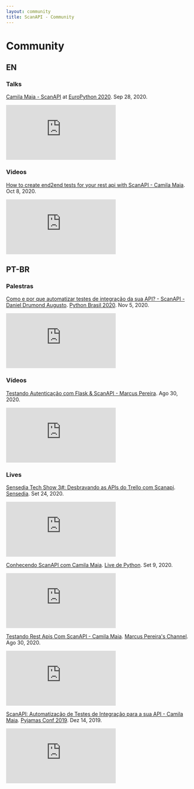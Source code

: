 ```yaml
---
layout: community
title: ScanAPI - Community
---
```


# Community

## EN

### Talks

[Camila Maia - ScanAPI](https://www.youtube.com/watch?v=cypeJ3t5Uts) at
[EuroPython 2020](http://www.europython.eu/). Sep 28, 2020.

<iframe src="https://www.youtube.com/embed/cypeJ3t5Uts" frameborder="0" allowfullscreen></iframe>

### Videos

[How to create end2end tests for your rest api with ScanAPI - Camila Maia](https://www.youtube.com/watch?v=JIo4sA8LHco). Oct 8, 2020.

<iframe src="https://www.youtube.com/embed/JIo4sA8LHco" frameborder="0" allowfullscreen></iframe>

## PT-BR

### Palestras

[Como e por que automatizar testes de integração da sua API? - ScanAPI - Daniel Drumond Augusto](https://www.youtube.com/watch?v=cypeJ3t5Uts). [Python Brasil 2020](https://2020.pythonbrasil.org.br). Nov 5, 2020.

<iframe src="https://www.youtube.com/embed/JogBuLVpsoM?start=645&end=3105" frameborder="0" allowfullscreen></iframe>

### Vídeos

[Testando Autenticação com Flask & ScanAPI - Marcus Pereira](https://www.youtube.com/watch?v=5kMERqPBUZM). Ago 30, 2020.

<iframe src="https://www.youtube.com/embed/5kMERqPBUZM" frameborder="0" allowfullscreen></iframe>

### Lives

[Sensedia Tech Show 3#: Desbravando as APIs do Trello com Scanapi](https://www.youtube.com/watch?v=cnBEVHWa_fM). [Sensedia](https://www.youtube.com/channel/UC9YYs4_5rJt2L9-hnUOWhbw). Set 24, 2020.

<iframe src="https://www.youtube.com/embed/cnBEVHWa_fM" frameborder="0" allowfullscreen></iframe>

[Conhecendo ScanAPI com Camila Maia](https://www.youtube.com/watch?v=hhZvE-CVmr8).
[Live de Python](https://www.youtube.com/channel/UCAaKeg-BocRqphErdtIUFFw). Set 9, 2020.

<iframe src="https://www.youtube.com/embed/hhZvE-CVmr8" frameborder="0" allowfullscreen></iframe>

[Testando Rest Apis Com ScanAPI - Camila Maia](https://www.youtube.com/watch?v=NOV1PtNK3sI).
[Marcus Pereira's Channel](https://www.youtube.com/channel/UCedHFDY78egBPEJXL2d8OiQ). Ago 30, 2020.

<iframe src="https://www.youtube.com/embed/NOV1PtNK3sI" frameborder="0" allowfullscreen></iframe>

[ScanAPI: Automatização de Testes de Integração para a sua API - Camila Maia](https://www.youtube.com/watch?v=aZ2Ry5znaDs). [Pyjamas Conf 2019](http://pyjamas.live/). Dez 14, 2019.

<iframe src="https://www.youtube.com/embed/aZ2Ry5znaDs" frameborder="0" allowfullscreen></iframe>
